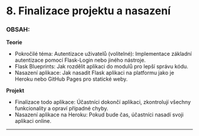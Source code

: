 # 8. Finalizace projektu a nasazení
### OBSAH:

**Teorie**

- Pokročilé téma: Autentizace uživatelů (volitelné): Implementace základní autentizace pomocí Flask-Login nebo jiného nástroje.
- Flask Blueprints: Jak rozdělit aplikaci do modulů pro lepší správu kódu.
- Nasazení aplikace: Jak nasadit Flask aplikaci na platformu jako je Heroku nebo GitHub Pages pro statické weby.

**Projekt**

- Finalizace todo aplikace: Účastníci dokončí aplikaci, zkontrolují všechny funkcionality a opraví případné chyby.
- Nasazení aplikace na Heroku: Pokud bude čas, účastníci nasadí svoji aplikaci online.


***

